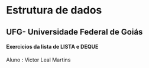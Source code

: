 <h1>Estrutura de dados</h1>
<h2>UFG- Universidade Federal de Goiás</h2>

<h4>Exercicios da lista de LISTA e DEQUE</h4>

<p>Aluno : Victor Leal Martins</p>